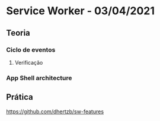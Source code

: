 # Service Worker - 03/04/2021
## Teoria
### Ciclo de eventos
  1. Verificação
### App Shell architecture
## Prática

  https://github.com/dhertzb/sw-features
